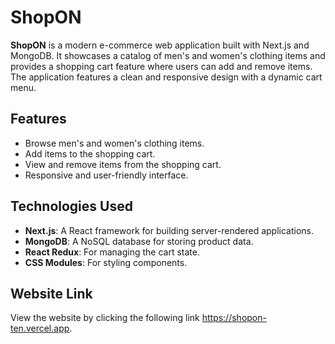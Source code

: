 # ShopON

**ShopON** is a modern e-commerce web application built with Next.js and MongoDB. It showcases a catalog of men's and women's clothing items and provides a shopping cart feature where users can add and remove items. The application features a clean and responsive design with a dynamic cart menu.

## Features

- Browse men's and women's clothing items.
- Add items to the shopping cart.
- View and remove items from the shopping cart.
- Responsive and user-friendly interface.

## Technologies Used

- **Next.js**: A React framework for building server-rendered applications.
- **MongoDB**: A NoSQL database for storing product data.
- **React Redux**: For managing the cart state.
- **CSS Modules**: For styling components.

## Website Link

View the website by clicking the following link https://shopon-ten.vercel.app.
